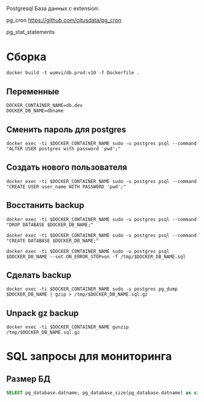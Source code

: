 ##
Postgresql База данных с extension:

pg_cron https://github.com/citusdata/pg_cron

pg_stat_statements

# Сборка

```
docker build -t wumvi/db.prod:v10 -f Dockerfile .
```

## Переменные

```
DOCKER_CONTAINER_NAME=db.dev
DOCKER_DB_NAME=dbname
```

## Сменить пароль для postgres
```
docker exec -ti $DOCKER_CONTAINER_NAME sudo -u postgres psql --command "ALTER USER postgres with password 'pwd';"
```

## Создать нового пользователя

```
docker exec -ti $DOCKER_CONTAINER_NAME sudo -u postgres psql --command "CREATE USER user_name WITH PASSWORD 'pwd';"
```

## Восстанить backup
```
docker exec -ti $DOCKER_CONTAINER_NAME sudo -u postgres psql --command "DROP DATABASE $DOCKER_DB_NAME;"

docker exec -ti $DOCKER_CONTAINER_NAME sudo -u postgres psql --command "CREATE DATABASE $DOCKER_DB_NAME;"

docker exec -ti $DOCKER_CONTAINER_NAME sudo -u postgres psql $DOCKER_DB_NAME --set ON_ERROR_STOP=on -f /tmp/$DOCKER_DB_NAME.sql
```

## Сделать backup

```
docker exec -ti $DOCKER_CONTAINER_NAME sudo -u postgres pg_dump $DOCKER_DB_NAME | gzip > /tmp/$DOCKER_DB_NAME.sql.gz
```

## Unpack gz backup
```
docker exec -ti $DOCKER_CONTAINER_NAME gunzip /tmp/$DOCKER_DB_NAME.sql.gz
```

# SQL запросы для мониторинга

## Размер БД
```sql
SELECT pg_database.datname, pg_database_size(pg_database.datname) as size FROM pg_database
```
